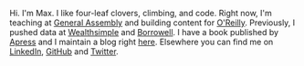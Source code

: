 Hi. I'm Max. I like four-leaf clovers, climbing, and code. Right now, I'm teaching at [General Assembly](https://generalassemb.ly/) and building content for [O'Reilly](https://www.oreilly.com/pub/au/7931). Previously, I pushed data at [Wealthsimple](https://wealthsimple.com) and [Borrowell](https://borrowell.com). I have a book published by [Apress](https://www.apress.com/us/book/9781484238011) and I maintain a blog right [here](/blog). Elsewhere you can find me on [LinkedIn](https://www.linkedin.com/in/maxhumber/), [GitHub](https://github.com/maxhumber) and [Twitter](https://twitter.com/maxhumber).
